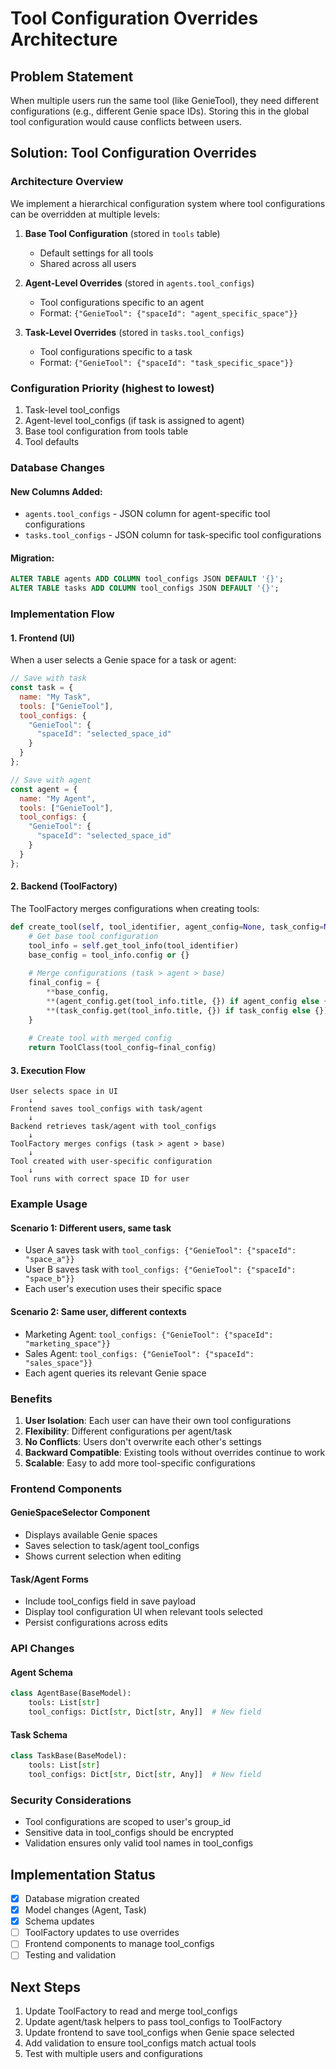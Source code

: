# Tool Configuration Overrides Architecture

## Problem Statement
When multiple users run the same tool (like GenieTool), they need different configurations (e.g., different Genie space IDs). Storing this in the global tool configuration would cause conflicts between users.

## Solution: Tool Configuration Overrides

### Architecture Overview
We implement a hierarchical configuration system where tool configurations can be overridden at multiple levels:

1. **Base Tool Configuration** (stored in `tools` table)
   - Default settings for all tools
   - Shared across all users

2. **Agent-Level Overrides** (stored in `agents.tool_configs`)
   - Tool configurations specific to an agent
   - Format: `{"GenieTool": {"spaceId": "agent_specific_space"}}`

3. **Task-Level Overrides** (stored in `tasks.tool_configs`)
   - Tool configurations specific to a task
   - Format: `{"GenieTool": {"spaceId": "task_specific_space"}}`

### Configuration Priority (highest to lowest)
1. Task-level tool_configs
2. Agent-level tool_configs (if task is assigned to agent)
3. Base tool configuration from tools table
4. Tool defaults

### Database Changes

#### New Columns Added:
- `agents.tool_configs` - JSON column for agent-specific tool configurations
- `tasks.tool_configs` - JSON column for task-specific tool configurations

#### Migration:
```sql
ALTER TABLE agents ADD COLUMN tool_configs JSON DEFAULT '{}';
ALTER TABLE tasks ADD COLUMN tool_configs JSON DEFAULT '{}';
```

### Implementation Flow

#### 1. Frontend (UI)
When a user selects a Genie space for a task or agent:
```javascript
// Save with task
const task = {
  name: "My Task",
  tools: ["GenieTool"],
  tool_configs: {
    "GenieTool": {
      "spaceId": "selected_space_id"
    }
  }
};

// Save with agent
const agent = {
  name: "My Agent",
  tools: ["GenieTool"],
  tool_configs: {
    "GenieTool": {
      "spaceId": "selected_space_id"
    }
  }
};
```

#### 2. Backend (ToolFactory)
The ToolFactory merges configurations when creating tools:

```python
def create_tool(self, tool_identifier, agent_config=None, task_config=None):
    # Get base tool configuration
    tool_info = self.get_tool_info(tool_identifier)
    base_config = tool_info.config or {}
    
    # Merge configurations (task > agent > base)
    final_config = {
        **base_config,
        **(agent_config.get(tool_info.title, {}) if agent_config else {}),
        **(task_config.get(tool_info.title, {}) if task_config else {})
    }
    
    # Create tool with merged config
    return ToolClass(tool_config=final_config)
```

#### 3. Execution Flow
```
User selects space in UI
    ↓
Frontend saves tool_configs with task/agent
    ↓
Backend retrieves task/agent with tool_configs
    ↓
ToolFactory merges configs (task > agent > base)
    ↓
Tool created with user-specific configuration
    ↓
Tool runs with correct space ID for user
```

### Example Usage

#### Scenario 1: Different users, same task
- User A saves task with `tool_configs: {"GenieTool": {"spaceId": "space_a"}}`
- User B saves task with `tool_configs: {"GenieTool": {"spaceId": "space_b"}}`
- Each user's execution uses their specific space

#### Scenario 2: Same user, different contexts
- Marketing Agent: `tool_configs: {"GenieTool": {"spaceId": "marketing_space"}}`
- Sales Agent: `tool_configs: {"GenieTool": {"spaceId": "sales_space"}}`
- Each agent queries its relevant Genie space

### Benefits
1. **User Isolation**: Each user can have their own tool configurations
2. **Flexibility**: Different configurations per agent/task
3. **No Conflicts**: Users don't overwrite each other's settings
4. **Backward Compatible**: Existing tools without overrides continue to work
5. **Scalable**: Easy to add more tool-specific configurations

### Frontend Components

#### GenieSpaceSelector Component
- Displays available Genie spaces
- Saves selection to task/agent tool_configs
- Shows current selection when editing

#### Task/Agent Forms
- Include tool_configs field in save payload
- Display tool configuration UI when relevant tools selected
- Persist configurations across edits

### API Changes

#### Agent Schema
```python
class AgentBase(BaseModel):
    tools: List[str]
    tool_configs: Dict[str, Dict[str, Any]]  # New field
```

#### Task Schema
```python
class TaskBase(BaseModel):
    tools: List[str]
    tool_configs: Dict[str, Dict[str, Any]]  # New field
```

### Security Considerations
- Tool configurations are scoped to user's group_id
- Sensitive data in tool_configs should be encrypted
- Validation ensures only valid tool names in tool_configs

## Implementation Status
- [x] Database migration created
- [x] Model changes (Agent, Task)
- [x] Schema updates
- [ ] ToolFactory updates to use overrides
- [ ] Frontend components to manage tool_configs
- [ ] Testing and validation

## Next Steps
1. Update ToolFactory to read and merge tool_configs
2. Update agent/task helpers to pass tool_configs to ToolFactory
3. Update frontend to save tool_configs when Genie space selected
4. Add validation to ensure tool_configs match actual tools
5. Test with multiple users and configurations